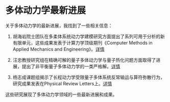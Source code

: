 # 多体动力学最新进展

关于多体动力学的最新进展，我找到了一些相关信息：

1. 胡海岩院士团队在多柔体系统动力学建模研究方面提出了系列可用于分析的新有限单元，这些成果发表于计算力学顶级期刊《Computer Methods in Applied Mechanics and Engineering》。[详情](https://sae.bit.edu.cn/zxdt/db87e2e70f6f4ffeb63d26e828b32a22.htm)

2. 汪忠教授研究组在精确可解的量子多体动力学与量子热化问题方面取得了进展，提出了非平衡量子多体动力学的一类严格解。[详情](https://www.ias.tsinghua.edu.cn/info/1050/1842.htm)

3. 杨志成课题组揭示了长程动力学受限量子多体系统反常输运与算符弥散行为，研究成果发表在Physical Review Letters上。[详情](https://www.phy.pku.edu.cn/info/1031/10980.htm)

这些研究展现了多体动力学领域的一些最新进展和成果。
